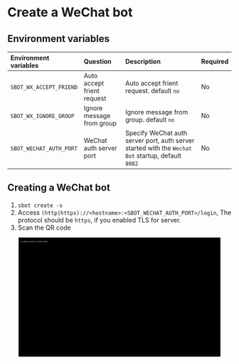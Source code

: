 # Create a WeChat bot

## Environment variables

| Environment variables        |  Question   |  Description  |  Required |
| :--------   | :-----   | :---- |  :---- |
| `SBOT_WX_ACCEPT_FRIEND`        |    Auto accept frient request   |    Auto accept frient request. default `no`  | No |
| `SBOT_WX_IGNORE_GROUP`        |   Ignore message from group    |   Ignore message from group. default `no`  | No |
| `SBOT_WECHAT_AUTH_PORT`        |    WeChat auth server port   |   Specify WeChat auth server port, auth server started with the `Wechat Bot` startup, default `8082` | No |

## Creating a WeChat bot

1. `sbot create -s`
2. Access `(http|https)://<hostname>:<SBOT_WECHAT_AUTH_PORT>/login`, The protocol should be `https`, if you enabled TLS for server.
3. Scan the QR code


<div align="center">
  <img alt="Create a WeChat bot" src="img/wechat_demo.gif" width="90%">
</div>